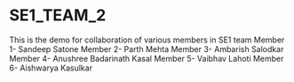 # SE1_TEAM_2
This is the demo for collaboration of various members in SE1 team
Member 1- Sandeep Satone
Member 2- Parth Mehta
Member 3- Ambarish Salodkar
Member 4- Anushree Badarinath Kasal
Member 5- Vaibhav Lahoti
Member 6- Aishwarya Kasulkar


